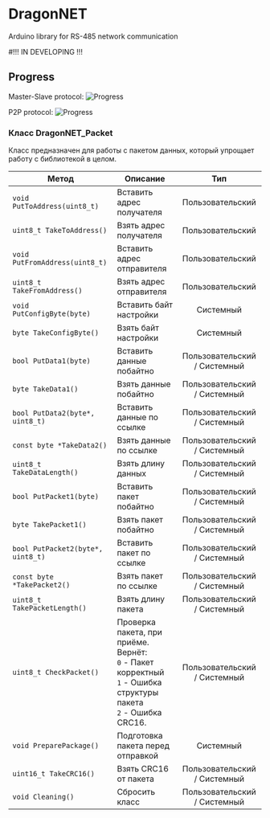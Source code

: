 # DragonNET
Arduino library for RS-485 network communication

#!!! IN DEVELOPING !!!
## Progress
Master-Slave protocol: ![Progress](http://progressed.io/bar/40)

P2P protocol: ![Progress](http://progressed.io/bar/10)



### Класс DragonNET_Packet
Класс предназначен для работы с пакетом данных, который упрощает работу с библиотекой в целом.

| Метод | Описание | Тип |
| --- | --- | :---: |
| `void PutToAddress(uint8_t)` | Вставить адрес получателя | Пользовательский |
| `uint8_t TakeToAddress()` | Взять адрес получателя | Пользовательский |
| `void PutFromAddress(uint8_t)` | Вставить адрес отправителя | Пользовательский |
| `uint8_t TakeFromAddress()` | Взять адрес отправителя | Пользовательский |
| `void PutConfigByte(byte)` | Вставить байт настройки | Системный |
| `byte TakeConfigByte()` | Взять байт настройки | Системный |
| `bool PutData1(byte)` | Вставить данные побайтно | Пользовательский / Системный |
| `byte TakeData1()` | Взять данные побайтно | Пользовательский / Системный |
| `bool PutData2(byte*, uint8_t)` | Вставить данные по ссылке | Пользовательский / Системный |
| `const byte *TakeData2()` | Взять данные по ссылке | Пользовательский / Системный |
| `uint8_t TakeDataLength()` | Взять длину данных | Пользовательский / Системный |
| `bool PutPacket1(byte)` | Вставить пакет побайтно | Пользовательский / Системный |
| `byte TakePacket1()` | Взять пакет побайтно | Пользовательский / Системный |
| `bool PutPacket2(byte*, uint8_t)` | Вставить пакет по ссылке | Пользовательский / Системный |
| `const byte *TakePacket2()` | Взять пакет по ссылке | Пользовательский / Системный |
| `uint8_t TakePacketLength()` | Взять длину пакета | Пользовательский / Системный |
| `uint8_t CheckPacket()` | Проверка пакета, при приёме. Вернёт:<br> `0` - Пакет корректный<br> `1` - Ошибка структуры пакета<br> `2` - Ошибка CRC16. | Пользовательский / Системный |
| `void PreparePackage()` | Подготовка пакета перед отправкой | Системный |
| `uint16_t TakeCRC16()` | Взять CRC16 от пакета | Пользовательский / Системный |
| `void Cleaning()` | Сбросить класс | Пользовательский / Системный |
